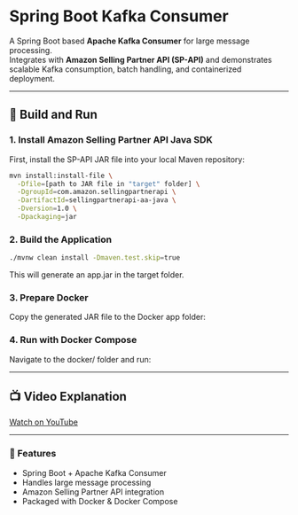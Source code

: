 # Spring Boot Kafka Consumer

A Spring Boot based **Apache Kafka Consumer** for large message processing.  
Integrates with **Amazon Selling Partner API (SP-API)** and demonstrates scalable Kafka consumption, batch handling, and containerized deployment.

---

## 🚀 Build and Run

### 1. Install Amazon Selling Partner API Java SDK
First, install the SP-API JAR file into your local Maven repository:

```bash
mvn install:install-file \
  -Dfile=[path to JAR file in "target" folder] \
  -DgroupId=com.amazon.sellingpartnerapi \
  -DartifactId=sellingpartnerapi-aa-java \
  -Dversion=1.0 \
  -Dpackaging=jar

```
### 2. Build the Application

```bash
./mvnw clean install -Dmaven.test.skip=true
```

This will generate an app.jar in the target folder.

### 3. Prepare Docker

Copy the generated JAR file to the Docker app folder:

### 4. Run with Docker Compose

Navigate to the docker/ folder and run:

---

## 📺 Video Explanation
[Watch on YouTube](https://www.youtube.com/watch?v=KzDPROi1BUM)  

---

### 📌 Features
- Spring Boot + Apache Kafka Consumer
- Handles large message processing
- Amazon Selling Partner API integration
- Packaged with Docker & Docker Compose
